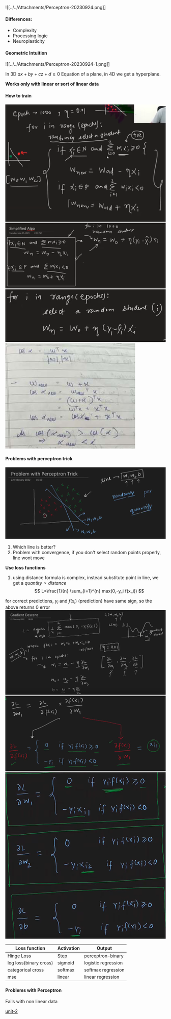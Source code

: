 ![[../../Attachments/Perceptron-20230924.png]]
#### Differences:
- Complexity
- Processing logic
- Neuroplasticity

#### Geometric Intuition

![[../../Attachments/Perceptron-20230924-1.png]]

In 3D
$ax + by + cz + d \geq 0$
Equation of a plane, in 4D we get a hyperplane.

**Works only with linear or sort of linear data**


#### How to train
![](../../Attachments/Perceptron-20230924-2.png)
![](../../Attachments/Perceptron-20230924-3.png)
![](../../Attachments/Perceptron-20230924-4.png)
![](../../Attachments/Perceptron-20230924-5.png)
#### Problems with perceptron trick
![](../../Attachments/Perceptron-20230924-6.png)
1) Which line is better?
2) Problem with convergence, if you don't select random points properly, line wont move

**Use loss functions**
1) using distance formula is complex, instead substitute point in line, we get a $quantity \propto distance$
$$
L=\frac{1}{n} \sum_{i=1}^{n} max(0,-y_i f(x_i))
$$

for correct predictions, $y_i$ and $f(x_i)$ (prediction) have same sign, so the above returns 0 error 
![](../../Attachments/Perceptron-20230924-7.png)
![](../../Attachments/Perceptron-20230924-8.png)
![](../../Attachments/Perceptron-20230924-9.png)

| Loss function | Activation | Output |
| ------------- | ---------- | ------ |
|    Hinge Loss           |Step            |  perceptron-binary|
|log loss(binary cross)|sigmoid|logistic regression|
|categorical cross|softmax|softmax regression|
|mse|linear|linear regression|


#### Problems with Perceptron

Fails with non linear data



[unit-2](unit-2.md)







